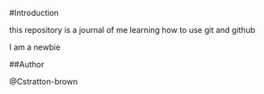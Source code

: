 #Introduction

this repository is a journal of me learning how to use git and github

I am a newbie


##Author

@Cstratton-brown
